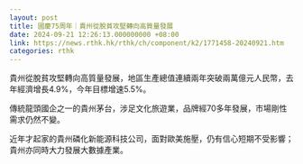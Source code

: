 ```yaml
---
layout: post
title: 國慶75周年｜貴州從脫貧攻堅轉向高質量發展
date: 2024-09-21 12:26:13.000000000 +08:00
link: https://news.rthk.hk/rthk/ch/component/k2/1771458-20240921.htm
categories: rthk
---
```


貴州從脫貧攻堅轉向高質量發展，地區生產總值連續兩年突破兩萬億元人民幣，去年經濟增長4.9%，今年目標增速5.5%。

傳統龍頭國企之一的貴州茅台，涉足文化旅遊業，品牌經70多年發展，市場剛性需求仍然不變。

近年才起家的貴州磷化新能源科技公司，面對歐美施壓，仍有信心短期不受影響；貴州亦同時大力發展大數據產業。
